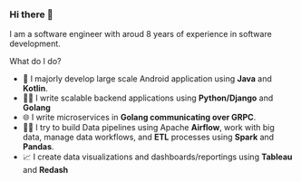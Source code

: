 ### Hi there 👋

I am a software engineer with aroud 8 years of experience in software development.

What do I do?

- 📱 I majorly develop large scale Android application using **Java** and **Kotlin**. 
- 👨‍💻 I write scalable backend applications using **Python/Django** and **Golang**
- 🌐 I write microservices in **Golang communicating over GRPC**.
- 🧑‍🔧 I try to build Data pipelines using Apache **Airflow**, work with big data, manage data workflows, and **ETL** processes using **Spark** and **Pandas**.
- 📈 I create data visualizations and dashboards/reportings using **Tableau** and **Redash** 

